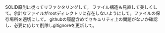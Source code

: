 SOLID原則に従ってリファクタリングして。
ファイル構造も見直して美しくして。余計なファイルがrootディレクトリに存在しないようにして。ファイルの保存場所を適切にして。
githubの履歴含めてセキュリティ上の問題がないか確認し、必要に応じて削除しgitignoreを更新して。
